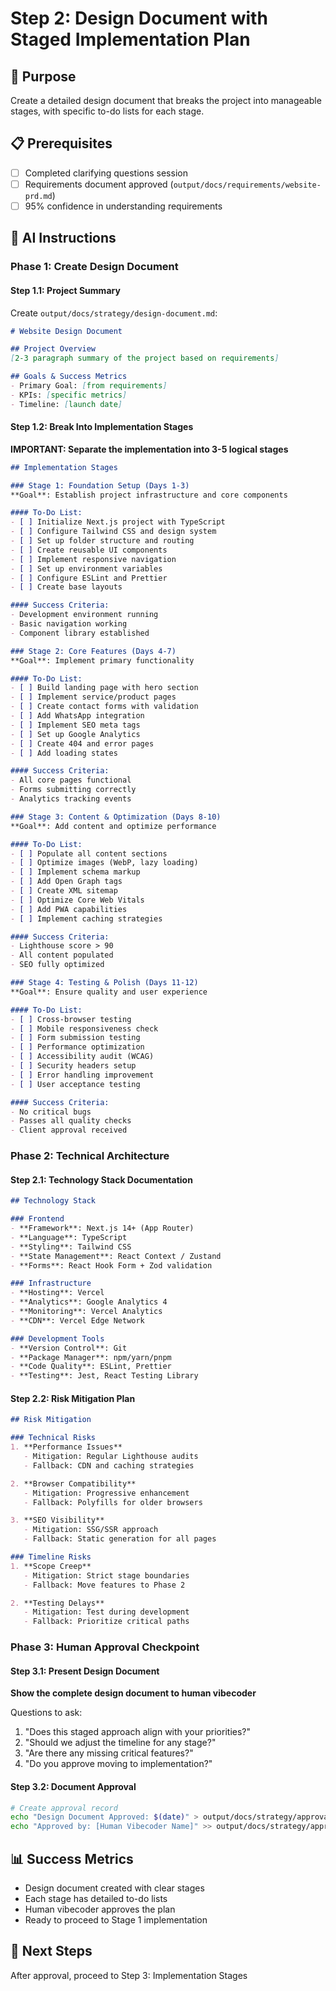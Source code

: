 # Step 2: Design Document with Staged Implementation Plan

## 🎯 Purpose
Create a detailed design document that breaks the project into manageable stages, with specific to-do lists for each stage.

## 📋 Prerequisites
- [ ] Completed clarifying questions session
- [ ] Requirements document approved (`output/docs/requirements/website-prd.md`)
- [ ] 95% confidence in understanding requirements

## 🤖 AI Instructions

### Phase 1: Create Design Document

#### Step 1.1: Project Summary
Create `output/docs/strategy/design-document.md`:

```markdown
# Website Design Document

## Project Overview
[2-3 paragraph summary of the project based on requirements]

## Goals & Success Metrics
- Primary Goal: [from requirements]
- KPIs: [specific metrics]
- Timeline: [launch date]
```

#### Step 1.2: Break Into Implementation Stages

**IMPORTANT: Separate the implementation into 3-5 logical stages**

```markdown
## Implementation Stages

### Stage 1: Foundation Setup (Days 1-3)
**Goal**: Establish project infrastructure and core components

#### To-Do List:
- [ ] Initialize Next.js project with TypeScript
- [ ] Configure Tailwind CSS and design system
- [ ] Set up folder structure and routing
- [ ] Create reusable UI components
- [ ] Implement responsive navigation
- [ ] Set up environment variables
- [ ] Configure ESLint and Prettier
- [ ] Create base layouts

#### Success Criteria:
- Development environment running
- Basic navigation working
- Component library established

### Stage 2: Core Features (Days 4-7)
**Goal**: Implement primary functionality

#### To-Do List:
- [ ] Build landing page with hero section
- [ ] Implement service/product pages
- [ ] Create contact forms with validation
- [ ] Add WhatsApp integration
- [ ] Implement SEO meta tags
- [ ] Set up Google Analytics
- [ ] Create 404 and error pages
- [ ] Add loading states

#### Success Criteria:
- All core pages functional
- Forms submitting correctly
- Analytics tracking events

### Stage 3: Content & Optimization (Days 8-10)
**Goal**: Add content and optimize performance

#### To-Do List:
- [ ] Populate all content sections
- [ ] Optimize images (WebP, lazy loading)
- [ ] Implement schema markup
- [ ] Add Open Graph tags
- [ ] Create XML sitemap
- [ ] Optimize Core Web Vitals
- [ ] Add PWA capabilities
- [ ] Implement caching strategies

#### Success Criteria:
- Lighthouse score > 90
- All content populated
- SEO fully optimized

### Stage 4: Testing & Polish (Days 11-12)
**Goal**: Ensure quality and user experience

#### To-Do List:
- [ ] Cross-browser testing
- [ ] Mobile responsiveness check
- [ ] Form submission testing
- [ ] Performance optimization
- [ ] Accessibility audit (WCAG)
- [ ] Security headers setup
- [ ] Error handling improvement
- [ ] User acceptance testing

#### Success Criteria:
- No critical bugs
- Passes all quality checks
- Client approval received
```

### Phase 2: Technical Architecture

#### Step 2.1: Technology Stack Documentation

```markdown
## Technology Stack

### Frontend
- **Framework**: Next.js 14+ (App Router)
- **Language**: TypeScript
- **Styling**: Tailwind CSS
- **State Management**: React Context / Zustand
- **Forms**: React Hook Form + Zod validation

### Infrastructure
- **Hosting**: Vercel
- **Analytics**: Google Analytics 4
- **Monitoring**: Vercel Analytics
- **CDN**: Vercel Edge Network

### Development Tools
- **Version Control**: Git
- **Package Manager**: npm/yarn/pnpm
- **Code Quality**: ESLint, Prettier
- **Testing**: Jest, React Testing Library
```

#### Step 2.2: Risk Mitigation Plan

```markdown
## Risk Mitigation

### Technical Risks
1. **Performance Issues**
   - Mitigation: Regular Lighthouse audits
   - Fallback: CDN and caching strategies

2. **Browser Compatibility**
   - Mitigation: Progressive enhancement
   - Fallback: Polyfills for older browsers

3. **SEO Visibility**
   - Mitigation: SSG/SSR approach
   - Fallback: Static generation for all pages

### Timeline Risks
1. **Scope Creep**
   - Mitigation: Strict stage boundaries
   - Fallback: Move features to Phase 2

2. **Testing Delays**
   - Mitigation: Test during development
   - Fallback: Prioritize critical paths
```

### Phase 3: Human Approval Checkpoint

#### Step 3.1: Present Design Document
**Show the complete design document to human vibecoder**

Questions to ask:
1. "Does this staged approach align with your priorities?"
2. "Should we adjust the timeline for any stage?"
3. "Are there any missing critical features?"
4. "Do you approve moving to implementation?"

#### Step 3.2: Document Approval
```bash
# Create approval record
echo "Design Document Approved: $(date)" > output/docs/strategy/approval-log.md
echo "Approved by: [Human Vibecoder Name]" >> output/docs/strategy/approval-log.md
```

## 📊 Success Metrics
- Design document created with clear stages
- Each stage has detailed to-do lists
- Human vibecoder approves the plan
- Ready to proceed to Stage 1 implementation

## 🔄 Next Steps
After approval, proceed to Step 3: Implementation Stages